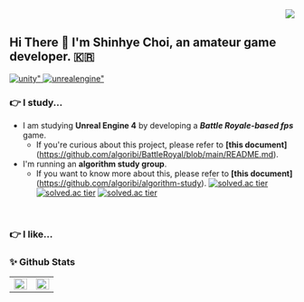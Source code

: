 <div align="right">
<a href="https://hits.seeyoufarm.com"><img src="https://hits.seeyoufarm.com/api/count/incr/badge.svg?url=https%3A%2F%2Fgithub.com%2Falgoribi&count_bg=%23323233&title_bg=%23D50505&icon=ghostery.svg&icon_color=%23DDDDDD&title=hits&edge_flat=false" align="right"/></a>
</div> 

<br/>

## Hi There 👋 I'm Shinhye Choi, an amateur game developer. 🇰🇷


<!--유니티-->
<a href="https://unity.com" target="_blank">
<img src=https://img.shields.io/badge/Unity-%2324292e.svg?&style=for-the-badge&logo=unity&logoColor=white alt=unity" />
</a>
<!--언리얼엔진-->
<a href="https://www.unrealengine.com/" target="_blank">
<img src=https://img.shields.io/badge/unrealengine-%23313131.svg?style=for-the-badge&logo=unrealengine&logoColor=white alt=unrealengine" />
</a>

### 👉 I study...
- I am studying **Unreal Engine 4** by developing a ***Battle Royale-based fps*** game.
  - If you're curious about this project, please refer to **[this document]**(https://github.com/algoribi/BattleRoyal/blob/main/README.md).
- I'm running an **algorithm study group**.
  - If you want to know more about this, please refer to **[this document]**(https://github.com/algoribi/algorithm-study).
[![solved.ac tier](http://mazassumnida.wtf/api/generate_badge?boj={cinema36d})](https://solved.ac/{cinema36d})
[![solved.ac tier](http://mazassumnida.wtf/api/v2/generate_badge?boj={cinema36d})](https://solved.ac/{cinema36d})
[![solved.ac tier](http://mazassumnida.wtf/api/mini/generate_badge?boj={cinema36d})](https://solved.ac/{cinema36d})

</br>

### 👉 I like...

### ✨ Github Stats

<table><tr><td valign="top" width="50%">
<img src="https://github-readme-stats.vercel.app/api?username=algoribi&show_icons=true&count_private=true&hide_border=true" align="left" style="width: 100%" />
</td><td valign="top" width="50%">
<img src="https://github-readme-stats.vercel.app/api/top-langs/?username=algoribi&hide_border=true&layout=compact" align="left" style="width: 100%" />
</td></tr></table>

<br/>

<!--
**algoribi/algoribi** is a ✨ _special_ ✨ repository because its `README.md` (this file) appears on your GitHub profile.

Here are some ideas to get you started:

- 🔭 I’m currently working on ...
- 🌱 I’m currently learning ...
- 👯 I’m looking to collaborate on ...
- 🤔 I’m looking for help with ...
- 💬 Ask me about ...
- 📫 How to reach me: ...
- 😄 Pronouns: ...
- ⚡ Fun fact: ...
-->
